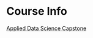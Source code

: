 # Course Info
[Applied Data Science Capstone](https://www.coursera.org/learn/applied-data-science-capstone)
